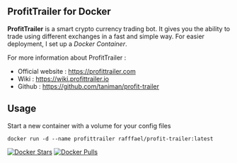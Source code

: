 ProfitTrailer for Docker
------------------------

**ProfitTrailer** is a smart crypto currency trading bot. It gives you the ability to trade using different exchanges in a fast and simple way.
For easier deployment, I set up a *Docker Container*.

For more information about ProfitTrailer :

 - Official website : https://profittrailer.com
 - Wiki : https://wiki.profittrailer.io
 - Github : https://github.com/taniman/profit-trailer

Usage
-----

Start a new container with a volume for your config files

    docker run -d --name profittrailer rafffael/profit-trailer:latest

[![Docker Stars](https://img.shields.io/docker/stars/rafffael/profit-trailer.svg)](https://hub.docker.com/r/rafffael/profit-trailer/)
[![Docker Pulls](https://img.shields.io/docker/pulls/rafffael/profit-trailer.svg)](https://hub.docker.com/r/rafffael/profit-trailer/)
